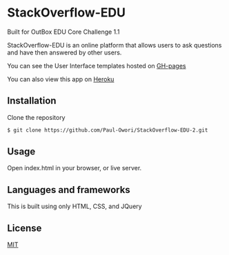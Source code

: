 # StackOverflow-EDU

Built for OutBox EDU Core Challenge 1.1

StackOverflow-EDU is an online platform that allows users to ask questions and have then answered by other users.

You can see the User Interface templates hosted on [GH-pages](https://paul-owori.github.io/StackOverflow-EDU-2/)

You can also view this app on [Heroku](https://stack-overflow-edu-2.herokuapp.com/)

## Installation

Clone the repository

```bash
$ git clone https://github.com/Paul-Owori/StackOverflow-EDU-2.git
```

## Usage

Open index.html in your browser, or live server.

## Languages and frameworks

This is built using only HTML, CSS, and JQuery

## License

[MIT](https://choosealicense.com/licenses/mit/)
